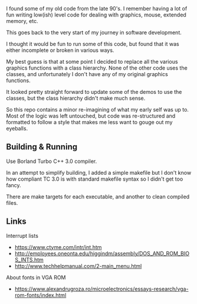 I found some of my old code from the late 90's. I remember having a lot of fun
writing low(ish) level code for dealing with graphics, mouse, extended memory, etc.

This goes back to the very start of my journey in software development.

I thought it would be fun to run some of this code, but found that it was either
incomplete or broken in various ways.

My best guess is that at some point I decided to replace all the various
graphics functions with a class hierarchy. None of the other code uses the
classes, and unfortunately I don't have any of my original graphics functions.

It looked pretty straight forward to update some of the demos to use the classes,
but the class hierarchy didn't make much sense.

So this repo contains a minor re-imagining of what my early self was up to.
Most of the logic was left untouched, but code was re-structured and formatted
to follow a style that makes me less want to gouge out my eyeballs.

## Building & Running

Use Borland Turbo C++ 3.0 compiler.

In an attempt to simplify building, I added a simple makefile but I don't know
how compliant TC 3.0 is with standard makefile syntax so I didn't get too fancy.

There are make targets for each executable, and another to clean compiled files.

## Links

Interrupt lists

* https://www.ctyme.com/intr/int.htm
* http://employees.oneonta.edu/higgindm/assembly/DOS_AND_ROM_BIOS_INTS.htm
* http://www.techhelpmanual.com/2-main_menu.html

About fonts in VGA ROM

* https://www.alexandrugroza.ro/microelectronics/essays-research/vga-rom-fonts/index.html
